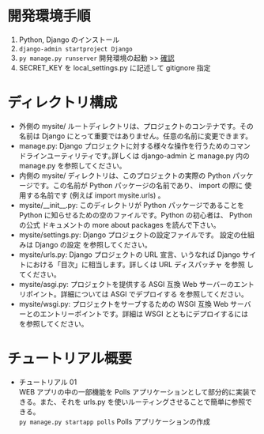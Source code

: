# 開発環境手順

1. Python, Django のインストール
2. `django-admin startproject Django`
3. `py manage.py runserver` 開発環境の起動 >> [確認](http://127.0.0.1:8000/)
4. SECRET_KEY を local_settings.py に記述して gitignore 指定

# ディレクトリ構成

-   外側の mysite/ ルートディレクトリは、プロジェクトのコンテナです。その名前は Django にとって重要ではありません。任意の名前に変更できます。
-   manage.py: Django プロジェクトに対する様々な操作を行うためのコマンドラインユーティリティです｡詳しくは django-admin と manage.py 内の manage.py を参照してください｡
-   内側の mysite/ ディレクトリは、このプロジェクトの実際の Python パッケージです。この名前が Python パッケージの名前であり、 import の際に 使用する名前です (例えば import mysite.urls) 。
-   mysite/\_\_init\_\_.py: このディレクトリが Python パッケージであることを Python に知らせるための空のファイルです。Python の初心者は、 Python の公式 ドキュメントの more about packages を読んで下さい。
-   mysite/settings.py: Django プロジェクトの設定ファイルです。 設定の仕組みは Django の設定 を参照してください。
-   mysite/urls.py: Django プロジェクトの URL 宣言、いうなれば Django サイトにおける「目次」に相当します。詳しくは URL ディスパッチャ を参照 してください。
-   mysite/asgi.py: プロジェクトを提供する ASGI 互換 Web サーバーのエントリポイント。詳細については ASGI でデプロイする を参照してください。
-   mysite/wsgi.py: プロジェクトをサーブするための WSGI 互換 Web サーバーとのエントリーポイントです。詳細は WSGI とともにデプロイするには を参照してください。

# チュートリアル概要

-   チュートリアル 01 <br>
    WEB アプリの中の一部機能を Polls アプリケーションとして部分的に実装できる。また、それを urls.py を使いルーティングさせることで簡単に参照できる。 <br>
    `py manage.py startapp polls` Polls アプリケーションの作成
